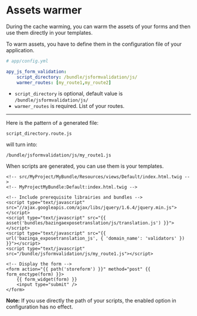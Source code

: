 Assets warmer
=============

During the cache warming, you can warm the assets of your forms and then use them directly in your templates.

To warm assets, you have to define them in the configuration file of your application.

```yml
# app/config.yml

apy_js_form_validation:
    script_directory: /bundle/jsformvalidation/js/
    warmer_routes: [my_route1,my_route2]
```

* `script_directory` is optional, default value is `/bundle/jsformvalidation/js/`
* `warmer_routes` is required. List of your routes.

------

Here is the pattern of a generated file:

`script_directory.route.js`

will turn into:

`/bundle/jsformvalidation/js/my_route1.js`

When scripts are generated, you can use them is your templates.

```jinja
<!-- src/MyProject/MyBundle/Resources/views/Default/index.html.twig -->
<!-- MyProjectMyBundle:Default:index.html.twig -->

<!-- Include prerequisite librairies and bundles -->
<script type="text/javascript" src="//ajax.googleapis.com/ajax/libs/jquery/1.6.4/jquery.min.js"></script>
<script type="text/javascript" src="{{ asset('bundles/bazingaexposetranslation/js/translation.js') }}"></script>
<script type="text/javascript" src="{{ url('bazinga_exposetranslation_js', { 'domain_name': 'validators' }) }}"></script>
<script type="text/javascript" src="/bundle/jsformvalidation/js/my_route1.js"></script>

<!-- Display the form -->
<form action="{{ path('storeform') }}" method="post" {{ form_enctype(form) }}>
    {{ form_widget(form) }}
    <input type="submit" />
</form>

```

**Note:** If you use directly the path of your scripts, the enabled option in configuration has no effect.
